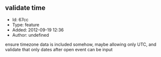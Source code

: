 ## validate time
+ Id: 67cc
+ Type: feature
+ Added: 2012-09-19 12:36
+ Author: undefined

ensure timezone data is included somehow, maybe allowing only UTC, and validate that only dates after open event can be input
